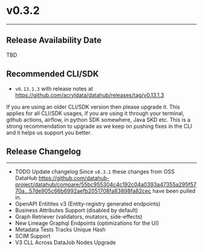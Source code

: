 # v0.3.2
---

Release Availability Date
---
TBD

Recommended CLI/SDK
---
- `v0.13.1.3` with release notes at https://github.com/acryldata/datahub/releases/tag/v0.13.1.3

If you are using an older CLI/SDK version then please upgrade it. This applies for all CLI/SDK usages, if you are using it through your terminal, github actions, airflow, in python SDK somewhere, Java SKD etc. This is a strong recommendation to upgrade as we keep on pushing fixes in the CLI and it helps us support you better.

## Release Changelog
---
- TODO Update changelog Since `v0.3.1` these changes from OSS DataHub https://github.com/datahub-project/datahub/compare/55bc955304c4c192c04a0393a47355a295f5770a...57de905c66b6992aefb2051708fa83898fa82cec have been pulled in.
- OpenAPI Entitites v3 (Entity-registry generated endpoints)
- Business Attributes Support (disabled by default)
- Graph Retriever (validators, mutators, side-effects)
- New Lineage Graphql Endpoints (optimizations for the UI)
- Metadata Tests Tracks Unique Hash
- SCIM Support
- V3 CLL Across DataJob Nodes Upgrade
